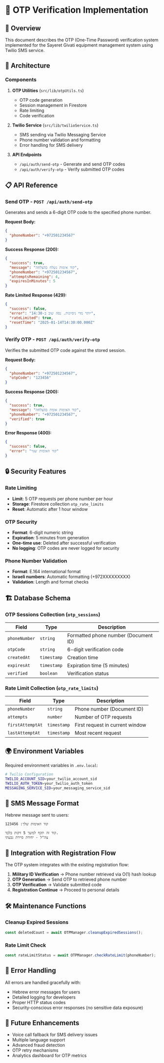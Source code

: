 # 📱 OTP Verification Implementation

## 🚀 Overview

This document describes the OTP (One-Time Password) verification system implemented for the Sayeret Givati equipment management system using Twilio SMS service.

## 🔧 Architecture

### Components

1. **OTP Utilities** (`src/lib/otpUtils.ts`)
   - OTP code generation
   - Session management in Firestore
   - Rate limiting
   - Code verification

2. **Twilio Service** (`src/lib/twilioService.ts`)
   - SMS sending via Twilio Messaging Service
   - Phone number validation and formatting
   - Error handling for SMS delivery

3. **API Endpoints**
   - `/api/auth/send-otp` - Generate and send OTP codes
   - `/api/auth/verify-otp` - Verify submitted OTP codes

## 📋 API Reference

### Send OTP - `POST /api/auth/send-otp`

Generates and sends a 6-digit OTP code to the specified phone number.

**Request Body:**

```json
{
  "phoneNumber": "+972501234567"
}
```

**Success Response (200):**

```json
{
  "success": true,
  "message": "קוד אימות נשלח בהצלחה",
  "phoneNumber": "+972501234567",
  "attemptsRemaining": 4,
  "expiresInMinutes": 5
}
```

**Rate Limited Response (429):**

```json
{
  "success": false,
  "error": "יותר מדי ניסיונות. נסה שוב ב-14:30",
  "rateLimited": true,
  "resetTime": "2025-01-14T14:30:00.000Z"
}
```

### Verify OTP - `POST /api/auth/verify-otp`

Verifies the submitted OTP code against the stored session.

**Request Body:**

```json
{
  "phoneNumber": "+972501234567",
  "otpCode": "123456"
}
```

**Success Response (200):**

```json
{
  "success": true,
  "message": "קוד האימות אומת בהצלחה",
  "phoneNumber": "+972501234567",
  "verified": true
}
```

**Error Response (400):**

```json
{
  "success": false,
  "error": "קוד האימות שגוי"
}
```

## 🔒 Security Features

### Rate Limiting

- **Limit**: 5 OTP requests per phone number per hour
- **Storage**: Firestore collection `otp_rate_limits`
- **Reset**: Automatic after 1 hour window

### OTP Security

- **Format**: 6-digit numeric string
- **Expiration**: 5 minutes from generation
- **One-time use**: Deleted after successful verification
- **No logging**: OTP codes are never logged for security

### Phone Number Validation

- **Format**: E.164 international format
- **Israeli numbers**: Automatic formatting (+972XXXXXXXXX)
- **Validation**: Length and format checks

## 🏗️ Database Schema

### OTP Sessions Collection (`otp_sessions`)

| Field | Type | Description |
|-------|------|-------------|
| `phoneNumber` | `string` | Formatted phone number (Document ID) |
| `otpCode` | `string` | 6-digit verification code |
| `createdAt` | `timestamp` | Creation time |
| `expiresAt` | `timestamp` | Expiration time (5 minutes) |
| `verified` | `boolean` | Verification status |

### Rate Limit Collection (`otp_rate_limits`)

| Field | Type | Description |
|-------|------|-------------|
| `phoneNumber` | `string` | Phone number (Document ID) |
| `attempts` | `number` | Number of OTP requests |
| `firstAttemptAt` | `timestamp` | First request in current window |
| `lastAttemptAt` | `timestamp` | Most recent request |

## 🌍 Environment Variables

Required environment variables in `.env.local`:

```bash
# Twilio Configuration
TWILIO_ACCOUNT_SID=your_twilio_account_sid
TWILIO_AUTH_TOKEN=your_twilio_auth_token
MESSAGING_SERVICE_SID=your_messaging_service_sid
```

## 📱 SMS Message Format

Hebrew message sent to users:

```ascii
קוד האימות שלך: 123456

קוד זה תקף למשך 5 דקות בלבד.
צה"ל - יחידת סיירת גבעתי
```

## 🔧 Integration with Registration Flow

The OTP system integrates with the existing registration flow:

1. **Military ID Verification** → Phone number retrieved via O(1) hash lookup
2. **OTP Generation** → Send OTP to retrieved phone number
3. **OTP Verification** → Validate submitted code
4. **Registration Continue** → Proceed to personal details

## 🛠️ Maintenance Functions

### Cleanup Expired Sessions

```typescript
const deletedCount = await OTPManager.cleanupExpiredSessions();
```

### Rate Limit Check

```typescript
const rateLimitStatus = await OTPManager.checkRateLimit(phoneNumber);
```

## 🐛 Error Handling

All errors are handled gracefully with:

- Hebrew error messages for users
- Detailed logging for developers
- Proper HTTP status codes
- Security-conscious error responses (no sensitive data exposure)

## 🚀 Future Enhancements

- Voice call fallback for SMS delivery issues
- Multiple language support
- Advanced fraud detection
- OTP retry mechanisms
- Analytics dashboard for OTP metrics
